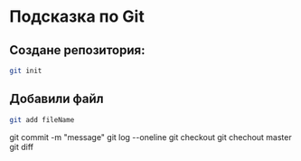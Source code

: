 # Подсказка по Git

## Создане репозитория:
```sh
git init
``````

## Добавили файл
```sh 
git add fileName
``````
git commit -m "message"
git log --oneline
git checkout
git chechout master
git diff
